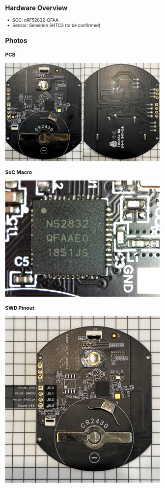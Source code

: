 ## Hardware Overview

- SOC: nRF52832-QFAA
- Sensor: Sensirion SHTC3 (to be confirmed)

## Photos

### PCB

![CGG1 PCB](images/cgg1-pcb.jpg)

### SoC Macro

![CGG1 nRF52 Macro](images/cgg1-pcb-nrf52-macro.jpg)

### SWD Pinout

![CGG1 SWD Pinout](images/cgg1-pcb-swd-pinout.jpg)
